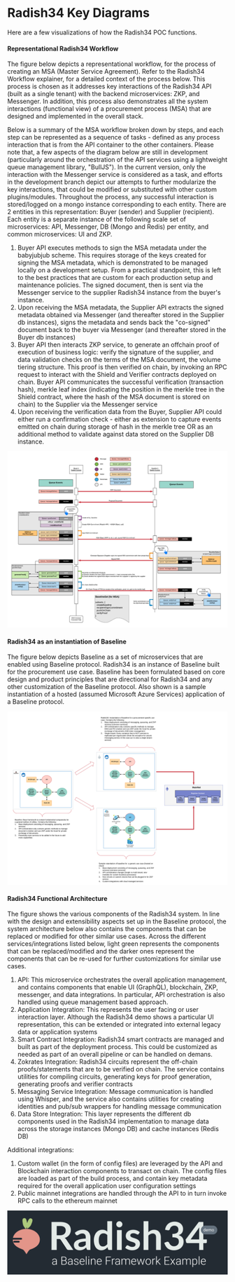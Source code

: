 # Radish34 Key Diagrams

Here are a few visualizations of how the Radish34 POC functions.

#### Representational Radish34 Workflow

The figure below depicts a representational workflow, for the process of creating an MSA \(Master Service Agreement\). Refer to the Radish34 Workflow explainer, for a detailed context of the process below. This process is chosen as it addresses key interactions of the Radish34 API \(built as a single tenant\) with the backend microservices: ZKP, and Messenger. In addition, this process also demonstrates all the system interactions \(functional view\) of a procurement process \(MSA\) that are designed and implemented in the overall stack.

Below is a summary of the MSA workflow broken down by steps, and each step can be represented as a sequence of tasks - defined as any process interaction that is from the API container to the other containers. Please note that, a few aspects of the diagram below are still in development \(particularly around the orchestration of the API services using a lightweight queue management library, "BullJS"\). In the current version,  only the interaction with the Messenger service is considered as a task, and efforts in the development branch depict our attempts to further modularize the key interactions, that could be modified or substituted with other custom plugins/modules. Throughout the process, any successful interaction is stored/logged on a mongo instance corresponding to each entity. There are 2 entities in this representation: Buyer \(sender\) and Supplier \(recipient\). Each entity is a separate instance of the following scale set of microservices: API, Messenger, DB \(Mongo and Redis\) per entity, and common microservices: UI and ZKP.

1. Buyer API executes methods to sign the MSA metadata under the babyjubjub scheme. This requires storage of the keys created for signing the MSA metadata, which is demonstrated to be managed locally on a development setup. From a practical standpoint, this is left to the best practices that are custom for each production setup and maintenance policies. The signed document, then is sent via the Messenger service to the supplier Radish34 instance from the buyer's instance. 
2. Upon receiving the MSA metadata, the Supplier API extracts the signed metadata obtained via Messenger \(and thereafter stored in the Supplier db instances\),  signs the metadata and sends back the "co-signed" document back to the buyer via Messenger \(and thereafter stored in the Buyer db instances\)
3. Buyer API then interacts ZKP service, to generate an offchain proof of execution of business logic: verify the signature of the supplier, and data validation checks on the terms of the MSA document, the volume tiering structure. This proof is then verified on chain, by invoking an RPC request to interact with the Shield and Verifier contracts deployed on chain. Buyer API communicates the successful verification \(transaction hash\), merkle leaf index \(indicating the position in the merkle tree in the Shield contract, where the hash of the MSA document is stored on chain\) to the Supplier via the Messenger service
4. Upon receiving the verification data from the Buyer, Supplier API could either run a confirmation check - either as extension to capture events emitted on chain during storage of hash in the merkle tree OR as an additional method to validate against data stored on the Supplier DB instance.  

![Radish34 MSA Workflow](../.gitbook/assets/image%20%283%29.png)

#### Radish34 as an instantiation of Baseline

The figure below depicts Baseline as a set of microservices that are enabled using Baseline protocol. Radish34 is an instance of Baseline built for the procurement use case. Baseline has been formulated based on core design and product principles that are directional for Radish34 and any other customization of the Baseline protocol. Also shown is a sample instantiation of a hosted \(assumed Microsoft Azure Services\) application of a Baseline protocol.

![Baseline =&amp;gt; Radish34](../.gitbook/assets/image%20%281%29.png)

#### Radish34 Functional Architecture

The figure shows the various components of the Radish34 system. In line with the design and extensibility aspects set up in the Baseline protocol, the system architecture below also contains the components that can be replaced or modified for other similar use cases. Across the different services/integrations listed below, light green represents the components that can be replaced/modified and the darker ones represent the components that can be re-used for further customizations for similar use cases.

1. API: This microservice orchestrates the overall application management, and contains components that enable UI \(GraphQL\), blockchain, ZKP, messenger, and data integrations. In particular, API orchestration is also handled using queue management based approach.
2. Application Integration: This represents the user facing or user interaction layer. Although the Radish34 demo shows a particular UI representation, this can be extended or integrated into external legacy data or application systems
3. Smart Contract Integration: Radish34 smart contracts are managed and built as part of the deployment process. This could be customized as needed as part of an overall pipeline or can be handled on demans.
4. Zokrates Integration: Radish34 circuits represent the off-chain proofs/statements that are to be verified on chain. The service contains utilities for compiling circuits, generating keys for proof generation, generating proofs and verifier contracts
5. Messaging Service Integration: Message communication is handled using Whisper, and the service also contains utilities for creating identities and pub/sub wrappers for handling message communication
6. Data Store Integration: This layer represents the different db components used in the Radish34 implementation to manage data across the storage instances \(Mongo DB\) and cache instances \(Redis DB\)

Additional integrations:

1. Custom wallet \(in the form of config files\) are leveraged by the API and Blockchain interaction components to transact on chain. The config files are loaded as part of the build process, and contain key metadata required for the overall application user configuration settings
2. Public mainnet integrations are handled through the API to in turn invoke RPC calls to the ethereum mainnet

![Radish34 Functional Component Architecture](../.gitbook/assets/image.png)



## 

